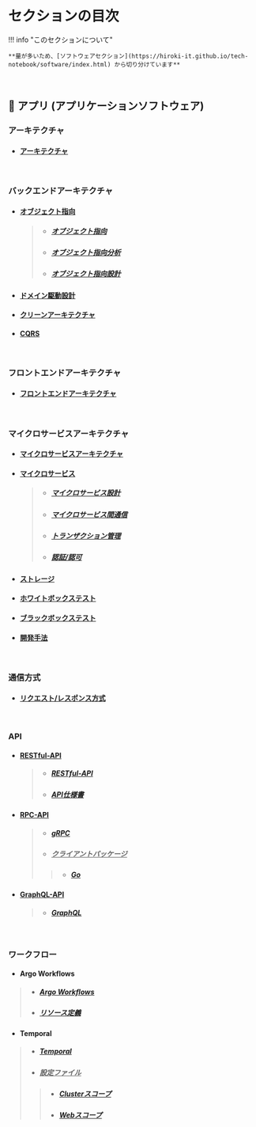 # セクションの目次

!!! info "このセクションについて"

    **量が多いため、[ソフトウェアセクション](https://hiroki-it.github.io/tech-notebook/software/index.html) から切り分けています**

<br>

## 🚀 アプリ (アプリケーションソフトウェア) 

### アーキテクチャ

* #### [アーキテクチャ](https://hiroki-it.github.io/tech-notebook/software/software_application_architecture.html)

<br>

### バックエンドアーキテクチャ

* #### <u>オブジェクト指向</u>
  > * ##### [︎オブジェクト指向](https://hiroki-it.github.io/tech-notebook/software/software_application_architecture_backend_object_orientation.html)
  > * ##### [︎オブジェクト指向分析](https://hiroki-it.github.io/tech-notebook/software/software_application_architecture_backend_object_orientation_analysis.html)
  > * ##### [︎オブジェクト指向設計](https://hiroki-it.github.io/tech-notebook/software/software_application_architecture_backend_object_orientation_design.html)

* #### [︎ドメイン駆動設計](https://hiroki-it.github.io/tech-notebook/software/software_application_architecture_backend_domain_driven_design.html)

* #### [︎クリーンアーキテクチャ](https://hiroki-it.github.io/tech-notebook/software/software_application_architecture_backend_domain_driven_design_clean_architecture.html)

* #### [︎CQRS](https://hiroki-it.github.io/tech-notebook/software/software_application_architecture_backend_cqrs.html)

<br>

### フロントエンドアーキテクチャ

* #### [︎フロントエンドアーキテクチャ](https://hiroki-it.github.io/tech-notebook/software/software_application_architecture_frontend.html)

<br>

### マイクロサービスアーキテクチャ

* #### [︎マイクロサービスアーキテクチャ](https://hiroki-it.github.io/tech-notebook/software/software_application_architecture_microservices.html)

* #### <u>マイクロサービス</u>
  > * ##### [マイクロサービス設計](https://hiroki-it.github.io/tech-notebook/software/software_application_architecture_microservices_services_design.html)
  > * ##### [マイクロサービス間通信](https://hiroki-it.github.io/tech-notebook/software/software_application_architecture_microservices_services_connection.html)
  > * ##### [トランザクション管理](https://hiroki-it.github.io/tech-notebook/software/software_application_architecture_microservices_services_transaction.html)
  > * ##### [認証/認可](https://hiroki-it.github.io/tech-notebook/software/software_application_architecture_microservices_services_auth.html)

* #### [ストレージ](https://hiroki-it.github.io/tech-notebook/software/software_application_architecture_microservices_storage.html)

* #### [ホワイトボックステスト](https://hiroki-it.github.io/tech-notebook/software/software_application_architecture_microservices_test_whitebox.html)

* #### [ブラックボックステスト](https://hiroki-it.github.io/tech-notebook/software/software_application_architecture_microservices_test_blackbox.html)

* #### [開発手法](https://hiroki-it.github.io/tech-notebook/software/software_application_architecture_microservices_development.html)

<br>

### 通信方式

* #### [リクエスト/レスポンス方式](https://hiroki-it.github.io/tech-notebook/software/software_application_communication_style_request_response.html)

<br>

### API

* #### <u>RESTful-API</u>
  > * ##### [︎RESTful-API](https://hiroki-it.github.io/tech-notebook/software/software_application_communication_style_api_restful.html)
  > * ##### [︎API仕様書](https://hiroki-it.github.io/tech-notebook/software/software_application_communication_style_api_restful_api_specification.html)

* #### <u>RPC-API</u>
  > * ##### [︎gRPC](https://hiroki-it.github.io/tech-notebook/software/software_application_communication_style_api_rpc_api_grpc.html)
  > * ##### <u>クライアントパッケージ</u>
  > > * ##### [Go](https://hiroki-it.github.io/tech-notebook/software/software_application_communication_style_api_rpc_api_grpc_client_package_go.html)

* #### <u>GraphQL-API</u>
  > * ##### [GraphQL](https://hiroki-it.github.io/tech-notebook/software/software_application_communication_style_api_graphql_api_graphql.html)

<br>

### ワークフロー

* #### Argo Workflows
 > * ##### [Argo Workflows](https://hiroki-it.github.io/tech-notebook/software/software_application_workflow_argoworkflow.html)
 > * ##### [︎リソース定義](https://hiroki-it.github.io/tech-notebook/software/software_application_workflow_argoworkflow_resource_definition.html)

* #### Temporal
 > * ##### [Temporal](https://hiroki-it.github.io/tech-notebook/software/software_application_workflow_temporal.html)
 > * ##### <u>設定ファイル</u>
 > > * ##### [Clusterスコープ](https://hiroki-it.github.io/tech-notebook/software/software_application_workflow_temporal_conf_cluster.html)
 > > * ##### [Webスコープ](https://hiroki-it.github.io/tech-notebook/software/software_application_workflow_temporal_conf_web.html)

